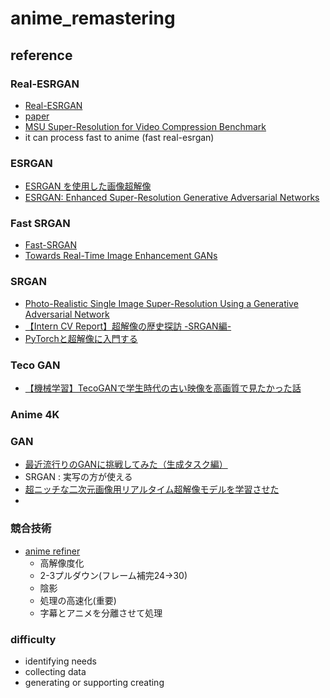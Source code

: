 # anime_remastering
## reference
### Real-ESRGAN 
- [Real-ESRGAN](https://github.com/xinntao/Real-ESRGAN)
- [paper](https://arxiv.org/pdf/2107.10833.pdf)
- [MSU Super-Resolution for Video Compression Benchmark](https://videoprocessing.ai/benchmarks/super-resolution-for-video-compression.html)
- it can process fast to anime (fast real-esrgan)
### ESRGAN
- [ESRGAN を使用した画像超解像](https://tensorflow.google.cn/hub/tutorials/image_enhancing?hl=ja)
- [ESRGAN: Enhanced Super-Resolution Generative Adversarial Networks](https://arxiv.org/pdf/1809.00219.pdf)
### Fast SRGAN
- [Fast-SRGAN](https://github.com/HasnainRaz/Fast-SRGAN)
- [Towards Real-Time Image Enhancement GANs](https://www.small-pixels.com/images/demos/h264-fast-artifact-removal-crf-28/TowardsReal-TimeImageEnhancementGANs.pdf)
### SRGAN
- [Photo-Realistic Single Image Super-Resolution Using a Generative Adversarial Network](https://arxiv.org/pdf/1609.04802.pdf)
- [【Intern CV Report】超解像の歴史探訪 -SRGAN編-](https://buildersbox.corp-sansan.com/entry/2019/04/29/110000)
- [PyTorchと超解像に入門する](https://buildersbox.corp-sansan.com/entry/2019/02/21/110000)
### Teco GAN
- [【機械学習】TecoGANで学生時代の古い映像を高画質で見たかった話](https://note.com/thedesignium/n/n79b4043d875d)

### Anime 4K


### GAN
- [最近流行りのGANに挑戦してみた（生成タスク編）](https://www.nico-soda.jp/blog/post/20210712_000105.html)
- SRGAN : 実写の方が使える
- [超ニッチな二次元画像用リアルタイム超解像モデルを学習させた](https://zenn.dev/xiongjie/articles/ebd4d4f588a5ca)
- 
### 競合技術
- [anime refiner](https://ja.animerefiner.com/)
  - 高解像度化
  - 2-3プルダウン(フレーム補完24→30)
  - 陰影
  - 処理の高速化(重要)
  - 字幕とアニメを分離させて処理

### difficulty
- identifying needs 
- collecting data
- generating or supporting creating
